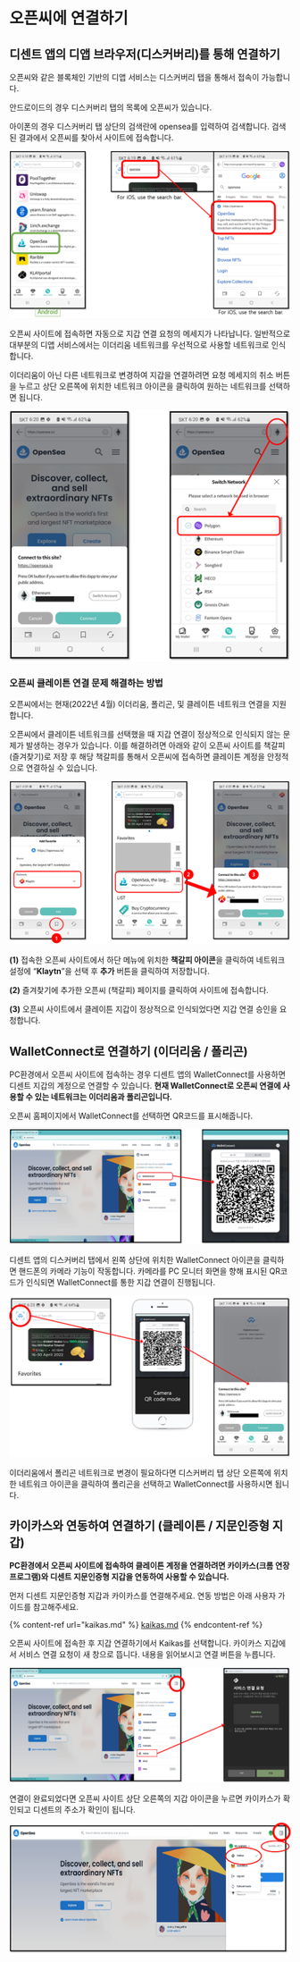 # 오픈씨에 연결하기

## 디센트 앱의 디앱 브라우저(디스커버리)를 통해 연결하기

오픈씨와 같은 블록체인 기반의 디앱 서비스는 디스커버리 탭을 통해서 접속이 가능합니다.

안드로이드의 경우 디스커버리 탭의 목록에 오픈씨가 있습니다.

아이폰의 경우 디스커버리 탭 상단의 검색란에 opensea를 입력하여 검색합니다. 검색된 결과에서 오픈씨를 찾아서 사이트에 접속합니다.

![](<../.gitbook/assets/그림1 (2).png>)

오픈씨 사이트에 접속하면 자동으로 지갑 연결 요청의 메세지가 나타납니다. 일반적으로 대부분의 디앱 서비스에서는 이더리움 네트워크를 우선적으로 사용할 네트워크로 인식합니다.

이더리움이 아닌 다른 네트워크로 변경하여 지갑을 연결하려면 요청 메세지의 취소 버튼을 누르고 상단 오른쪽에 위치한 네트워크 아이콘을 클릭하여 원하는 네트워크를 선택하면 됩니다. &#x20;

![](<../.gitbook/assets/그림2 (3).png>)

### 오픈씨 클레이튼 연결 문제 해결하는 방법

오픈씨에서는 현재(2022년 4월) 이더리움, 폴리곤, 및 클레이튼 네트워크 연결을 지원합니다.&#x20;

오픈씨에서 클레이튼 네트워크를 선택했을 때 지갑 연결이 정상적으로 인식되지 않는 문제가 발생하는 경우가 있습니다. 이를 해결하려면 아래와 같이 오픈씨 사이트를 책갈피(즐겨찾기)로 저장 후 해당 책갈피를 통해서 오픈씨에 접속하면 클레이튼 계정을 안정적으로 연결하실 수 있습니다.&#x20;

![](../.gitbook/assets/그림3.png)

**(1)** 접속한 오픈씨 사이트에서 하단 메뉴에 위치한 **책갈피 아이콘**을 클릭하여 네트워크 설정에 “**Klaytn**”을 선택 후 **추가** 버튼을 클릭하여 저장합니다.

**(2)** 즐겨찾기에 추가한 오픈씨 (책갈피) 페이지를 클릭하여 사이트에 접속합니다.

**(3)** 오픈씨 사이트에서 클레이튼 지갑이 정상적으로 인식되었다면 지갑 연결 승인을 요청합니다.

## WalletConnect로 연결하기 (이더리움 / 폴리곤)

PC환경에서 오픈씨 사이트에 접속하는 경우 디센트 앱의 WalletConnect를 사용하면 디센트 지갑의 계정으로 연결할 수 있습니다. **현재 WalletConnect로 오픈씨 연결에 사용할 수 있는 네트워크는 이더리움과 폴리곤입니다.**

오픈씨 홈페이지에서 WalletConnect를 선택하면 QR코드를 표시해줍니다.

![](<../.gitbook/assets/그림4 (1).png>)

디센트 앱의 디스커버리 탭에서 왼쪽 상단에 위치한 WalletConnect 아이콘을 클릭하면 핸드폰의 카메라 기능이 작동합니다. 카메라를 PC 모니터 화면을 향해 표시된 QR코드가 인식되면 WalletConnect를 통한 지갑 연결이 진행됩니다.

![](<../.gitbook/assets/그림5 (1).png>)

이더리움에서 폴리곤 네트워크로 변경이 필요하다면 디스커버리 탭 상단 오른쪽에 위치한 네트워크 아이콘을 클릭하여 폴리곤을 선택하고 WalletConnect를 사용하시면 됩니다.

## 카이카스와 연동하여 연결하기 (클레이튼 / 지문인증형 지갑)&#x20;

**PC환경에서 오픈씨 사이트에 접속하여 클레이튼 계정을 연결하려면 카이카스(크롬 연장 프로그램)와 디센트 지문인증형 지갑을 연동하여 사용할 수 있습니다.**

먼저 디센트 지문인증형 지갑과 카이카스를 연결해주세요. 연동 방법은 아래 사용자 가이드를 참고해주세요.

{% content-ref url="kaikas.md" %}
[kaikas.md](kaikas.md)
{% endcontent-ref %}

오픈씨 사이트에 접속한 후 지갑 연결하기에서 Kaikas를 선택합니다. 카이카스 지갑에서 서비스 연결 요청이 새 창으로 뜹니다. 내용을 읽어보시고 연결 버튼을 누릅니다.

![](../.gitbook/assets/그림6.png)

연결이 완료되었다면 오픈씨 사이트 상단 오른쪽의 지갑 아이콘을 누르면 카이카스가 확인되고 디센트의 주소가 확인이 됩니다.

![](../.gitbook/assets/그림7.png)
